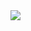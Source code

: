 <!--
**micheledurante/micheledurante** is a ✨ _special_ ✨ repository because its `README.md` (this file) appears on your GitHub profile.

Here are some ideas to get you started:

- 🔭 I’m currently working on ...
- 🌱 I’m currently learning ...
- 👯 I’m looking to collaborate on ...
- 🤔 I’m looking for help with ...
- 💬 Ask me about ...
- 📫 How to reach me: ...
- 😄 Pronouns: ...
- ⚡ Fun fact: ...
-->

<!--<a href="https://github.com/micheledurante">
  <img align="center" src="https://github-readme-stats.vercel.app/api?username=micheledurante&show_icons=true&count_private=true&line_height=33&theme=buefy" alt="Michele Durante's GitHub Stats" />
</a>-->

<a href="https://github.com/micheledurante">
  <img align="center" src="https://github-readme-stats.vercel.app/api/top-langs/?username=micheledurante&langs_count=4&line_height=35&theme=buefy" />
</a>
